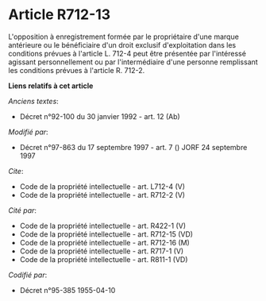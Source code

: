 # Article R712-13

L'opposition à enregistrement formée par le propriétaire d'une marque antérieure ou le bénéficiaire d'un droit exclusif
d'exploitation dans les conditions prévues à l'article L. 712-4 peut être présentée par l'intéressé agissant personnellement
ou par l'intermédiaire d'une personne remplissant les conditions prévues à l'article R. 712-2.

**Liens relatifs à cet article**

_Anciens textes_:

  - Décret n°92-100 du 30 janvier 1992 - art. 12 (Ab)

_Modifié par_:

  - Décret n°97-863 du 17 septembre 1997 - art. 7 () JORF 24 septembre 1997

_Cite_:

  - Code de la propriété intellectuelle - art. L712-4 (V)
  - Code de la propriété intellectuelle - art. R712-2 (V)

_Cité par_:

  - Code de la propriété intellectuelle - art. R422-1 (V)
  - Code de la propriété intellectuelle - art. R712-15 (VD)
  - Code de la propriété intellectuelle - art. R712-16 (M)
  - Code de la propriété intellectuelle - art. R717-1 (V)
  - Code de la propriété intellectuelle - art. R811-1 (VD)

_Codifié par_:

  - Décret n°95-385 1955-04-10
